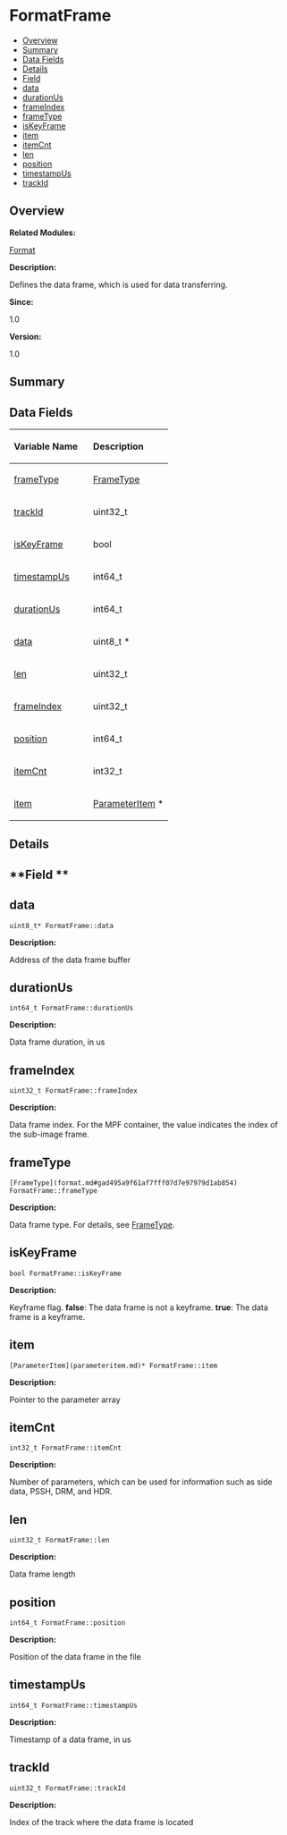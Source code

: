 # FormatFrame<a name="EN-US_TOPIC_0000001055039514"></a>

-   [Overview](#section1358808790165631)
-   [Summary](#section204336603165631)
-   [Data Fields](#pub-attribs)
-   [Details](#section1167159755165631)
-   [Field](#section1590948647165631)
-   [data](#a632575f46669a67c78ab28049e5654c6)
-   [durationUs](#ab342d9f6536876e5d0a5952a9043ca2d)
-   [frameIndex](#a1a966266639de3b0b8db994232c71687)
-   [frameType](#a9cb91c927687f9875efa0d5600e04d1a)
-   [isKeyFrame](#a6a1cd875ac96a43d01524249a7f32026)
-   [item](#a9739fdfe949e2464d14a0a2c56f3fff6)
-   [itemCnt](#ace44c0b0dfc642c8a296e69b6a3e7d9d)
-   [len](#aa8bb4e843e90b0f4a7dd95d23faee65f)
-   [position](#a8d0f0f738cab6d389423afd66dddcab2)
-   [timestampUs](#a290ab46c3660d73cde08b268bf36c323)
-   [trackId](#a36d27cb02e6d06479354618e959a429a)

## **Overview**<a name="section1358808790165631"></a>

**Related Modules:**

[Format](format.md)

**Description:**

Defines the data frame, which is used for data transferring. 

**Since:**

1.0

**Version:**

1.0

## **Summary**<a name="section204336603165631"></a>

## Data Fields<a name="pub-attribs"></a>

<a name="table1669161731165631"></a>
<table><thead align="left"><tr id="row1356109936165631"><th class="cellrowborder" valign="top" width="50%" id="mcps1.1.3.1.1"><p id="p1312613761165631"><a name="p1312613761165631"></a><a name="p1312613761165631"></a>Variable Name</p>
</th>
<th class="cellrowborder" valign="top" width="50%" id="mcps1.1.3.1.2"><p id="p577645112165631"><a name="p577645112165631"></a><a name="p577645112165631"></a>Description</p>
</th>
</tr>
</thead>
<tbody><tr id="row1742667383165631"><td class="cellrowborder" valign="top" width="50%" headers="mcps1.1.3.1.1 "><p id="p29947338165631"><a name="p29947338165631"></a><a name="p29947338165631"></a><a href="formatframe.md#a9cb91c927687f9875efa0d5600e04d1a">frameType</a></p>
</td>
<td class="cellrowborder" valign="top" width="50%" headers="mcps1.1.3.1.2 "><p id="p520162054165631"><a name="p520162054165631"></a><a name="p520162054165631"></a><a href="format.md#gad495a9f61af7fff07d7e97979d1ab854">FrameType</a> </p>
</td>
</tr>
<tr id="row617658790165631"><td class="cellrowborder" valign="top" width="50%" headers="mcps1.1.3.1.1 "><p id="p1302629778165631"><a name="p1302629778165631"></a><a name="p1302629778165631"></a><a href="formatframe.md#a36d27cb02e6d06479354618e959a429a">trackId</a></p>
</td>
<td class="cellrowborder" valign="top" width="50%" headers="mcps1.1.3.1.2 "><p id="p1053955853165631"><a name="p1053955853165631"></a><a name="p1053955853165631"></a>uint32_t </p>
</td>
</tr>
<tr id="row2063789734165631"><td class="cellrowborder" valign="top" width="50%" headers="mcps1.1.3.1.1 "><p id="p482343615165631"><a name="p482343615165631"></a><a name="p482343615165631"></a><a href="formatframe.md#a6a1cd875ac96a43d01524249a7f32026">isKeyFrame</a></p>
</td>
<td class="cellrowborder" valign="top" width="50%" headers="mcps1.1.3.1.2 "><p id="p312691522165631"><a name="p312691522165631"></a><a name="p312691522165631"></a>bool </p>
</td>
</tr>
<tr id="row598925687165631"><td class="cellrowborder" valign="top" width="50%" headers="mcps1.1.3.1.1 "><p id="p195559109165631"><a name="p195559109165631"></a><a name="p195559109165631"></a><a href="formatframe.md#a290ab46c3660d73cde08b268bf36c323">timestampUs</a></p>
</td>
<td class="cellrowborder" valign="top" width="50%" headers="mcps1.1.3.1.2 "><p id="p1117203077165631"><a name="p1117203077165631"></a><a name="p1117203077165631"></a>int64_t </p>
</td>
</tr>
<tr id="row431169604165631"><td class="cellrowborder" valign="top" width="50%" headers="mcps1.1.3.1.1 "><p id="p16807577165631"><a name="p16807577165631"></a><a name="p16807577165631"></a><a href="formatframe.md#ab342d9f6536876e5d0a5952a9043ca2d">durationUs</a></p>
</td>
<td class="cellrowborder" valign="top" width="50%" headers="mcps1.1.3.1.2 "><p id="p1719437132165631"><a name="p1719437132165631"></a><a name="p1719437132165631"></a>int64_t </p>
</td>
</tr>
<tr id="row1796296709165631"><td class="cellrowborder" valign="top" width="50%" headers="mcps1.1.3.1.1 "><p id="p1503699907165631"><a name="p1503699907165631"></a><a name="p1503699907165631"></a><a href="formatframe.md#a632575f46669a67c78ab28049e5654c6">data</a></p>
</td>
<td class="cellrowborder" valign="top" width="50%" headers="mcps1.1.3.1.2 "><p id="p332308655165631"><a name="p332308655165631"></a><a name="p332308655165631"></a>uint8_t * </p>
</td>
</tr>
<tr id="row1967541260165631"><td class="cellrowborder" valign="top" width="50%" headers="mcps1.1.3.1.1 "><p id="p957131561165631"><a name="p957131561165631"></a><a name="p957131561165631"></a><a href="formatframe.md#aa8bb4e843e90b0f4a7dd95d23faee65f">len</a></p>
</td>
<td class="cellrowborder" valign="top" width="50%" headers="mcps1.1.3.1.2 "><p id="p190876507165631"><a name="p190876507165631"></a><a name="p190876507165631"></a>uint32_t </p>
</td>
</tr>
<tr id="row1155339629165631"><td class="cellrowborder" valign="top" width="50%" headers="mcps1.1.3.1.1 "><p id="p1428454039165631"><a name="p1428454039165631"></a><a name="p1428454039165631"></a><a href="formatframe.md#a1a966266639de3b0b8db994232c71687">frameIndex</a></p>
</td>
<td class="cellrowborder" valign="top" width="50%" headers="mcps1.1.3.1.2 "><p id="p592200552165631"><a name="p592200552165631"></a><a name="p592200552165631"></a>uint32_t </p>
</td>
</tr>
<tr id="row1595532452165631"><td class="cellrowborder" valign="top" width="50%" headers="mcps1.1.3.1.1 "><p id="p413105474165631"><a name="p413105474165631"></a><a name="p413105474165631"></a><a href="formatframe.md#a8d0f0f738cab6d389423afd66dddcab2">position</a></p>
</td>
<td class="cellrowborder" valign="top" width="50%" headers="mcps1.1.3.1.2 "><p id="p889193039165631"><a name="p889193039165631"></a><a name="p889193039165631"></a>int64_t </p>
</td>
</tr>
<tr id="row1112432885165631"><td class="cellrowborder" valign="top" width="50%" headers="mcps1.1.3.1.1 "><p id="p295438268165631"><a name="p295438268165631"></a><a name="p295438268165631"></a><a href="formatframe.md#ace44c0b0dfc642c8a296e69b6a3e7d9d">itemCnt</a></p>
</td>
<td class="cellrowborder" valign="top" width="50%" headers="mcps1.1.3.1.2 "><p id="p1941503674165631"><a name="p1941503674165631"></a><a name="p1941503674165631"></a>int32_t </p>
</td>
</tr>
<tr id="row116436525165631"><td class="cellrowborder" valign="top" width="50%" headers="mcps1.1.3.1.1 "><p id="p1977856048165631"><a name="p1977856048165631"></a><a name="p1977856048165631"></a><a href="formatframe.md#a9739fdfe949e2464d14a0a2c56f3fff6">item</a></p>
</td>
<td class="cellrowborder" valign="top" width="50%" headers="mcps1.1.3.1.2 "><p id="p1854524508165631"><a name="p1854524508165631"></a><a name="p1854524508165631"></a><a href="parameteritem.md">ParameterItem</a> * </p>
</td>
</tr>
</tbody>
</table>

## **Details**<a name="section1167159755165631"></a>

## **Field **<a name="section1590948647165631"></a>

## data<a name="a632575f46669a67c78ab28049e5654c6"></a>

```
uint8_t* FormatFrame::data
```

 **Description:**

Address of the data frame buffer 

## durationUs<a name="ab342d9f6536876e5d0a5952a9043ca2d"></a>

```
int64_t FormatFrame::durationUs
```

 **Description:**

Data frame duration, in us 

## frameIndex<a name="a1a966266639de3b0b8db994232c71687"></a>

```
uint32_t FormatFrame::frameIndex
```

 **Description:**

Data frame index. For the MPF container, the value indicates the index of the sub-image frame. 

## frameType<a name="a9cb91c927687f9875efa0d5600e04d1a"></a>

```
[FrameType](format.md#gad495a9f61af7fff07d7e97979d1ab854) FormatFrame::frameType
```

 **Description:**

Data frame type. For details, see  [FrameType](format.md#gad495a9f61af7fff07d7e97979d1ab854). 

## isKeyFrame<a name="a6a1cd875ac96a43d01524249a7f32026"></a>

```
bool FormatFrame::isKeyFrame
```

 **Description:**

Keyframe flag.  **false**: The data frame is not a keyframe.  **true**: The data frame is a keyframe. 

## item<a name="a9739fdfe949e2464d14a0a2c56f3fff6"></a>

```
[ParameterItem](parameteritem.md)* FormatFrame::item
```

 **Description:**

Pointer to the parameter array 

## itemCnt<a name="ace44c0b0dfc642c8a296e69b6a3e7d9d"></a>

```
int32_t FormatFrame::itemCnt
```

 **Description:**

Number of parameters, which can be used for information such as side data, PSSH, DRM, and HDR. 

## len<a name="aa8bb4e843e90b0f4a7dd95d23faee65f"></a>

```
uint32_t FormatFrame::len
```

 **Description:**

Data frame length 

## position<a name="a8d0f0f738cab6d389423afd66dddcab2"></a>

```
int64_t FormatFrame::position
```

 **Description:**

Position of the data frame in the file 

## timestampUs<a name="a290ab46c3660d73cde08b268bf36c323"></a>

```
int64_t FormatFrame::timestampUs
```

 **Description:**

Timestamp of a data frame, in us 

## trackId<a name="a36d27cb02e6d06479354618e959a429a"></a>

```
uint32_t FormatFrame::trackId
```

 **Description:**

Index of the track where the data frame is located 

